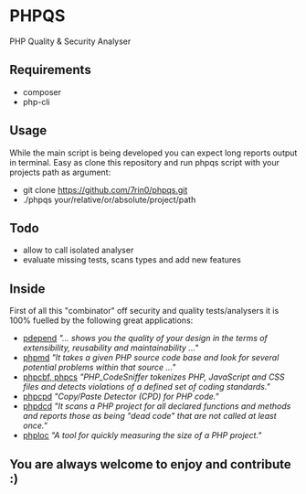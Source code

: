 # PHPQS
PHP Quality & Security Analyser

## Requirements
- composer
- php-cli

## Usage
While the main script is being developed you can expect long reports output in terminal. Easy as clone this repository and run phpqs script with your projects path as argument:
- git clone https://github.com/7rin0/phpqs.git
- ./phpqs your/relative/or/absolute/project/path

## Todo
- allow to call isolated analyser
- evaluate missing tests, scans types and add new features

## Inside
First of all this "combinator" off security and quality tests/analysers it is 100% fuelled by the following great applications:
- [pdepend](https://github.com/pdepend/pdepend) *"... shows you the quality of your design in the terms of extensibility, reusability and maintainability ..."*
- [phpmd](https://github.com/phpmd/phpmd)  *"It takes a given PHP source code base and look for several potential problems within that source ..."*
- [phpcbf, phpcs](https://github.com/squizlabs/PHP_CodeSniffer)  *"PHP_CodeSniffer tokenizes PHP, JavaScript and CSS files and detects violations of a defined set of coding standards."*
- [phpcpd](https://github.com/sebastianbergmann/phpcpd)  *"Copy/Paste Detector (CPD) for PHP code."*
- [phpdcd](https://github.com/sebastianbergmann/phpdcd)  *"It scans a PHP project for all declared functions and methods and reports those as being "dead code" that are not called at least once."*
- [phploc](https://github.com/sebastianbergmann/phploc)  *"A tool for quickly measuring the size of a PHP project."*

## You are always welcome to enjoy and contribute :)
